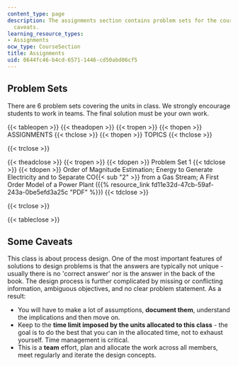 ```yaml
---
content_type: page
description: The assignments section contains problem sets for the course, and some
  caveats.
learning_resource_types:
- Assignments
ocw_type: CourseSection
title: Assignments
uid: 0644fc46-b4cd-6571-1446-cd50abd06cf5
---
```


Problem Sets
------------

There are 6 problem sets covering the units in class. We strongly encourage students to work in teams. The final solution must be your own work.

{{< tableopen >}}
{{< theadopen >}}
{{< tropen >}}
{{< thopen >}}
ASSIGNMENTS
{{< thclose >}}
{{< thopen >}}
TOPICS
{{< thclose >}}

{{< trclose >}}

{{< theadclose >}}
{{< tropen >}}
{{< tdopen >}}
Problem Set 1
{{< tdclose >}}
{{< tdopen >}}
Order of Magnitude Estimation; Energy to Generate Electricity and to Separate CO{{< sub "2" >}} from a Gas Stream; A First Order Model of a Power Plant ({{% resource_link fd11e32d-47cb-59af-243a-0be5efd3a25c "PDF" %}})
{{< tdclose >}}

{{< trclose >}}

{{< tableclose >}}

Some Caveats
------------

This class is about process design. One of the most important features of solutions to design problems is that the answers are typically not unique - usually there is no 'correct answer' nor is the answer in the back of the book. The design process is further complicated by missing or conflicting information, ambiguous objectives, and no clear problem statement. As a result:

*   You will have to make a lot of assumptions, **document them**, understand the implications and then move on.
*   Keep to the **time limit imposed by the units allocated to this class** - the goal is to do the best that you can in the allocated time, not to exhaust yourself. Time management is critical.
*   This is a **team** effort, plan and allocate the work across all members, meet regularly and iterate the design concepts.